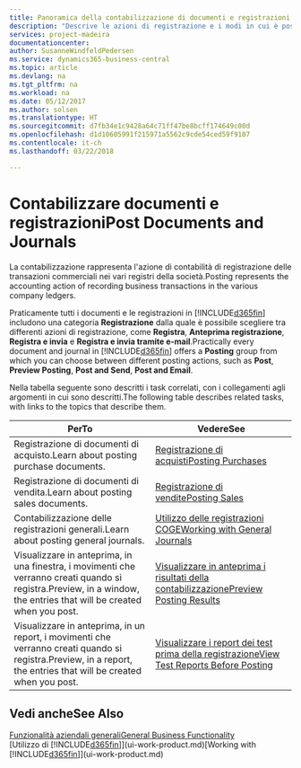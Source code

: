 ```yaml
---
title: Panoramica della contabilizzazione di documenti e registrazioni | Documenti Microsoft
description: "Descrive le azioni di registrazione e i modi in cui è possibile contabilizzare documenti e registrazioni."
services: project-madeira
documentationcenter: 
author: SusanneWindfeldPedersen
ms.service: dynamics365-business-central
ms.topic: article
ms.devlang: na
ms.tgt_pltfrm: na
ms.workload: na
ms.date: 05/12/2017
ms.author: solsen
ms.translationtype: HT
ms.sourcegitcommit: d7fb34e1c9428a64c71ff47be8bcff174649c00d
ms.openlocfilehash: d1d10605991f215971a5562c9cde54ced59f9107
ms.contentlocale: it-ch
ms.lasthandoff: 03/22/2018

---
```

# <a name="post-documents-and-journals"></a><span data-ttu-id="71cae-103">Contabilizzare documenti e registrazioni</span><span class="sxs-lookup"><span data-stu-id="71cae-103">Post Documents and Journals</span></span>
<span data-ttu-id="71cae-104">La contabilizzazione rappresenta l'azione di contabilità di registrazione delle transazioni commerciali nei vari registri della società.</span><span class="sxs-lookup"><span data-stu-id="71cae-104">Posting represents the accounting action of recording business transactions in the various company ledgers.</span></span>

<span data-ttu-id="71cae-105">Praticamente tutti i documenti e le registrazioni in [!INCLUDE[d365fin](includes/d365fin_md.md)] includono una categoria **Registrazione** dalla quale è possibile scegliere tra differenti azioni di registrazione, come **Registra**, **Anteprima registrazione**, **Registra e invia** e **Registra e invia tramite e-mail**.</span><span class="sxs-lookup"><span data-stu-id="71cae-105">Practically every document and journal in [!INCLUDE[d365fin](includes/d365fin_md.md)] offers a **Posting** group from which you can choose between different posting actions, such as **Post**, **Preview Posting**, **Post and Send**, **Post and Email**.</span></span>

<span data-ttu-id="71cae-106">Nella tabella seguente sono descritti i task correlati, con i collegamenti agli argomenti in cui sono descritti.</span><span class="sxs-lookup"><span data-stu-id="71cae-106">The following table describes related tasks, with links to the topics that describe them.</span></span>

| <span data-ttu-id="71cae-107">Per</span><span class="sxs-lookup"><span data-stu-id="71cae-107">To</span></span> | <span data-ttu-id="71cae-108">Vedere</span><span class="sxs-lookup"><span data-stu-id="71cae-108">See</span></span> |
| --- | --- |
| <span data-ttu-id="71cae-109">Registrazione di documenti di acquisto.</span><span class="sxs-lookup"><span data-stu-id="71cae-109">Learn about posting purchase documents.</span></span> |[<span data-ttu-id="71cae-110">Registrazione di acquisti</span><span class="sxs-lookup"><span data-stu-id="71cae-110">Posting Purchases</span></span>](ui-post-purchases.md) |
| <span data-ttu-id="71cae-111">Registrazione di documenti di vendita.</span><span class="sxs-lookup"><span data-stu-id="71cae-111">Learn about posting sales documents.</span></span> |[<span data-ttu-id="71cae-112">Registrazione di vendite</span><span class="sxs-lookup"><span data-stu-id="71cae-112">Posting Sales</span></span>](ui-post-sales.md) |
| <span data-ttu-id="71cae-113">Contabilizzazione delle registrazioni generali.</span><span class="sxs-lookup"><span data-stu-id="71cae-113">Learn about posting general journals.</span></span> |[<span data-ttu-id="71cae-114">Utilizzo delle registrazioni COGE</span><span class="sxs-lookup"><span data-stu-id="71cae-114">Working with General Journals</span></span>](ui-work-general-journals.md) |
| <span data-ttu-id="71cae-115">Visualizzare in anteprima, in una finestra, i movimenti che verranno creati quando si registra.</span><span class="sxs-lookup"><span data-stu-id="71cae-115">Preview, in a window, the entries that will be created when you post.</span></span> |[<span data-ttu-id="71cae-116">Visualizzare in anteprima i risultati della contabilizzazione</span><span class="sxs-lookup"><span data-stu-id="71cae-116">Preview Posting Results</span></span>](ui-how-preview-post-results.md) |
| <span data-ttu-id="71cae-117">Visualizzare in anteprima, in un report, i movimenti che verranno creati quando si registra.</span><span class="sxs-lookup"><span data-stu-id="71cae-117">Preview, in a report, the entries that will be created when you post.</span></span> |[<span data-ttu-id="71cae-118">Visualizzare i report dei test prima della registrazione</span><span class="sxs-lookup"><span data-stu-id="71cae-118">View Test Reports Before Posting</span></span>](ui-how-view-test-reports-posting.md) |

## <a name="see-also"></a><span data-ttu-id="71cae-119">Vedi anche</span><span class="sxs-lookup"><span data-stu-id="71cae-119">See Also</span></span>
[<span data-ttu-id="71cae-120">Funzionalità aziendali generali</span><span class="sxs-lookup"><span data-stu-id="71cae-120">General Business Functionality</span></span>](ui-across-business-areas.md)  
<span data-ttu-id="71cae-121">[Utilizzo di [!INCLUDE[d365fin](includes/d365fin_md.md)]](ui-work-product.md)</span><span class="sxs-lookup"><span data-stu-id="71cae-121">[Working with [!INCLUDE[d365fin](includes/d365fin_md.md)]](ui-work-product.md)</span></span>


